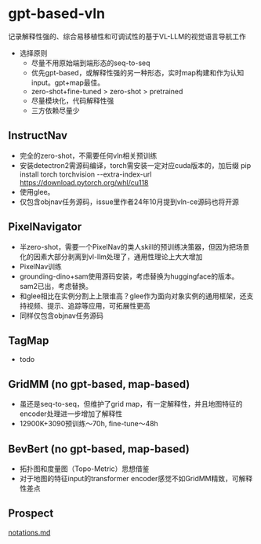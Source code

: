 # gpt-based-vln
记录解释性强的、综合易移植性和可调试性的基于VL-LLM的视觉语言导航工作

- 选择原则
  - 尽量不用原始端到端形态的seq-to-seq
  - 优先gpt-based，或解释性强的另一种形态，实时map构建和作为认知input。gpt+map最佳。
  - zero-shot+fine-tuned > zero-shot > pretrained
  - 尽量模块化，代码解释性强
  - 三方依赖尽量少

## InstructNav

- 完全的zero-shot，不需要任何vln相关预训练
- 安装detectron2需源码编译，torch需安装一定对应cuda版本的，加后缀 pip install torch torchvision --extra-index-url https://download.pytorch.org/whl/cu118
- 使用glee。
- 仅包含objnav任务源码，issue里作者24年10月提到vln-ce源码也将开源

## PixelNavigator

- 半zero-shot，需要一个PixelNav的类人skill的预训练决策器，但因为把场景化的因素大部分剥离到vl-llm处理了，通用性理论上大大增加
- PixelNav训练
- grounding-dino+sam使用源码安装，考虑替换为huggingface的版本。sam2已出，考虑替换。
- 和glee相比在实例分割上上限谁高？glee作为面向对象实例的通用框架，还支持视频、提示、追踪等应用，可拓展性更高
- 同样仅包含objnav任务源码

## TagMap

- todo

## GridMM (no gpt-based, map-based)

- 虽还是seq-to-seq，但维护了grid map，有一定解释性，并且地图特征的encoder处理进一步增加了解释性
- 12900K+3090预训练～70h, fine-tune～48h

## BevBert (no gpt-based, map-based)

- 拓扑图和度量图（Topo-Metric）思想借鉴
- 对于地图的特征input的transformer encoder感觉不如GridMM精致，可解释性差点

## Prospect
[notations.md](overview/notations.md)

